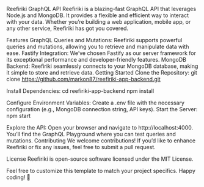 Reefiriki GraphQL API
Reefiriki is a blazing-fast GraphQL API that leverages Node.js and MongoDB. It provides a flexible and efficient way to interact with your data. Whether you’re building a web application, mobile app, or any other service, Reefiriki has got you covered.

Features
GraphQL Queries and Mutations: Reefiriki supports powerful queries and mutations, allowing you to retrieve and manipulate data with ease.
Fastify Integration: We’ve chosen Fastify as our server framework for its exceptional performance and developer-friendly features.
MongoDB Backend: Reefiriki seamlessly connects to your MongoDB database, making it simple to store and retrieve data.
Getting Started
Clone the Repository:
git clone https://github.com/markon87/reefiriki-app-backend.git

Install Dependencies:
cd reefiriki-app-backend
npm install

Configure Environment Variables: Create a .env file with the necessary configuration (e.g., MongoDB connection string, API keys).
Start the Server:
npm start

Explore the API: Open your browser and navigate to http://localhost:4000. You’ll find the GraphQL Playground where you can test queries and mutations.
Contributing
We welcome contributions! If you’d like to enhance Reefiriki or fix any issues, feel free to submit a pull request.

License
Reefiriki is open-source software licensed under the MIT License.

Feel free to customize this template to match your project specifics. Happy coding! 🚀
